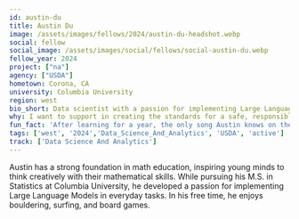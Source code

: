 ```yaml
---
id: austin-du
title: Austin Du
image: /assets/images/fellows/2024/austin-du-headshot.webp
social: fellow
social_image: /assets/images/social/fellows/social-austin-du.webp
fellow_year: 2024
project: ["na"]
agency: ["USDA"]
hometown: Corona, CA
university: Columbia University
region: west
bio_short: Data scientist with a passion for implementing Large Language Models in everyday tasks. 
why: I want to support in creating the standards for a safe, responsible AI legislation and integration in our government services. 
fun_fact: 'After learning for a year, the only song Austin knows on the piano is Clair de Lune.'
tags: ['west', '2024','Data_Science_And_Analytics', 'USDA', 'active']
track: ['Data Science And Analytics']
---
```


Austin has a strong foundation in math education, inspiring young minds to think creatively with their mathematical skills. While pursuing his M.S. in Statistics at Columbia University, he developed a passion for implementing Large Language Models in everyday tasks. In his free time, he enjoys bouldering, surfing, and board games. 
